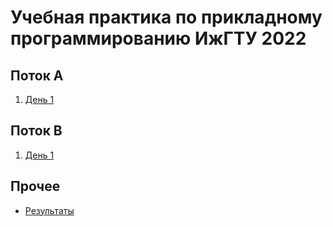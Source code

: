 # Учебная практика по прикладному программированию ИжГТУ 2022

## Поток A
1. [День 1](practics_1a.pdf)

## Поток B
1. [День 1](practics_1b.pdf)

## Прочее
- [Результаты](https://docs.google.com/spreadsheets/d/1guGyiHv0e7GTtpYaL8SgTxMnVADWt5wHezvtL9rZOGY)
